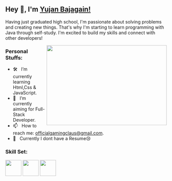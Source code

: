 <style> img { display: inline-block; } </style>

## Hey 👋, I'm [Yujan Bajagain!](https://github.com/GamingClaus/)

Having just graduated high school, I'm passionate about solving problems and creating new things. That's why I'm starting to learn programming with Java through self-study. I'm excited to build my skills and connect with other developers!

<img align="right" height="250" width="375" alt="" src="https://gifdb.com/images/thumbnail/programming-simpsons-press-any-key-uwovchh4v19ky2zy.gif"/>

### Personal Stuffs:

- 🛠 &nbsp; I’m currently learning Html,Css & JavaScript.
- 🚀 &nbsp; I’m currently aiming for Full-Stack Developer.
- 📫 &nbsp; How to reach me: officialgamingclaus@gmail.com.
- 📝 &nbsp; Currently I dont have a Resume😢


### Skill Set:

  <img src="https://cdn.jsdelivr.net/gh/devicons/devicon@latest/icons/java/java-original.svg" width=50px height=auto />
  <img src="https://cdn.jsdelivr.net/gh/devicons/devicon@latest/icons/html5/html5-original.svg" width=50px height=auto />
  <img src="https://cdn.jsdelivr.net/gh/devicons/devicon@latest/icons/css3/css3-original-wordmark.svg"  width=50px height=auto />





